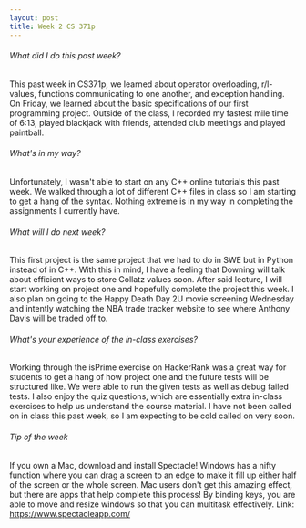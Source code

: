 ```yaml
---
layout: post
title: Week 2 CS 371p
---
```


###### What did I do this past week?
This past week in CS371p, we learned about operator overloading, r/l-values, functions communicating to one another, and exception handling. On Friday, we learned about the basic specifications of our first programming project. Outside of the class, I recorded my fastest mile time of 6:13, played blackjack with friends, attended club meetings and played paintball. 

###### What's in my way?
Unfortunately, I wasn't able to start on any C++ online tutorials this past week. We walked through a lot of different C++ files in class so I am starting to get a hang of the syntax. Nothing extreme is in my way in completing the assignments I currently have.

###### What will I do next week?
This first project is the same project that we had to do in SWE but in Python instead of in C++. With this in mind, I have a feeling that Downing will talk about efficient ways to store Collatz values soon. After said lecture, I will start working on project one and hopefully complete the project this week. I also plan on going to the Happy Death Day 2U movie screening Wednesday and intently watching the NBA trade tracker website to see where Anthony Davis will be traded off to.

###### What's your experience of the in-class exercises?
Working through the isPrime exercise on HackerRank was a great way for students to get a hang of how project one and the future tests will be structured like. We were able to run the given tests as well as debug failed tests. I also enjoy the quiz questions, which are essentially extra in-class exercises to help us understand the course material. I have not been called on in class this past week, so I am expecting to be cold called on very soon.

###### Tip of the week
If you own a Mac, download and install Spectacle! Windows has a nifty function where you can drag a screen to an edge to make it fill up either half of the screen or the whole screen. Mac users don't get this amazing effect, but there are apps that help complete this process! By binding keys, you are able to move and resize windows so that you can multitask effectively. Link: https://www.spectacleapp.com/
